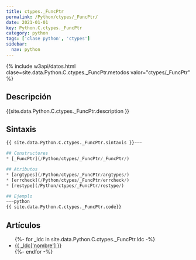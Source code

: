 ```yaml
---
title: ctypes._FuncPtr
permalink: /Python/ctypes/_FuncPtr/
date: 2021-01-01
key: Python.C.ctypes._FuncPtr
category: python
tags: ['clase python', 'ctypes']
sidebar: 
  nav: python
---
```


{% include w3api/datos.html clase=site.data.Python.C.ctypes._FuncPtr.metodos valor="ctypes/_FuncPtr" %}

## Descripción
{{site.data.Python.C.ctypes._FuncPtr.description }}

## Sintaxis
~~~python
{{ site.data.Python.C.ctypes._FuncPtr.sintaxis }}~~~

## Constructores
* [_FuncPtr](/Python/ctypes/_FuncPtr/_FuncPtr/)

## Atributos
* [argtypes](/Python/ctypes/_FuncPtr/argtypes/)
* [errcheck](/Python/ctypes/_FuncPtr/errcheck/)
* [restype](/Python/ctypes/_FuncPtr/restype/)

## Ejemplo
~~~python
{{ site.data.Python.C.ctypes._FuncPtr.code}}
~~~

## Artículos
<ul>
{%- for _ldc in site.data.Python.C.ctypes._FuncPtr.ldc -%}
   <li>
       <a href="{{_ldc['url'] }}">{{ _ldc['nombre'] }}</a>
   </li>
{%- endfor -%}
</ul>
